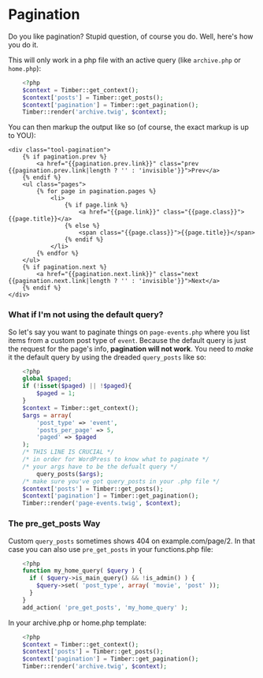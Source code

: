 # Pagination

Do you like pagination? Stupid question, of course you do. Well, here's how you do it.

This will only work in a php file with an active query (like `archive.php` or `home.php`):

```php
	<?php
	$context = Timber::get_context();
	$context['posts'] = Timber::get_posts();
	$context['pagination'] = Timber::get_pagination();
	Timber::render('archive.twig', $context);
```

You can then markup the output like so  (of course, the exact markup is up to YOU):

```twig
<div class="tool-pagination">
	{% if pagination.prev %}
		<a href="{{pagination.prev.link}}" class="prev {{pagination.prev.link|length ? '' : 'invisible'}}">Prev</a>
	{% endif %}
	<ul class="pages">
		{% for page in pagination.pages %}
			<li>
				{% if page.link %}
					<a href="{{page.link}}" class="{{page.class}}">{{page.title}}</a>
				{% else %}
					<span class="{{page.class}}">{{page.title}}</span>
				{% endif %}
			</li>
		{% endfor %}
	</ul>
	{% if pagination.next %}
		<a href="{{pagination.next.link}}" class="next {{pagination.next.link|length ? '' : 'invisible'}}">Next</a>
	{% endif %}
</div>
```

### What if I'm not using the default query?
So let's say you want to paginate things on `page-events.php` where you list items from a custom post type of `event`. Because the default query is just the request for the page's info, **pagination will not work**. You need to _make_ it the default query by using the dreaded `query_posts` like so:

```php
	<?php
	global $paged;
	if (!isset($paged) || !$paged){
		$paged = 1;
	}
	$context = Timber::get_context();
	$args = array(
		'post_type' => 'event',
		'posts_per_page' => 5,
		'paged' => $paged
	);
	/* THIS LINE IS CRUCIAL */
	/* in order for WordPress to know what to paginate */
	/* your args have to be the defualt query */
		query_posts($args);
	/* make sure you've got query_posts in your .php file */
	$context['posts'] = Timber::get_posts();
	$context['pagination'] = Timber::get_pagination();
	Timber::render('page-events.twig', $context);
```

### The pre_get_posts Way
Custom `query_posts` sometimes shows 404 on example.com/page/2. In that case you can also use `pre_get_posts` in your functions.php file:

```php
	<?php
	function my_home_query( $query ) {
	  if ( $query->is_main_query() && !is_admin() ) {
		$query->set( 'post_type', array( 'movie', 'post' ));
	  }
	}
	add_action( 'pre_get_posts', 'my_home_query' );
```
In your archive.php or home.php template:

```php
	<?php
	$context = Timber::get_context();
	$context['posts'] = Timber::get_posts();
	$context['pagination'] = Timber::get_pagination();
	Timber::render('archive.twig', $context);
```
